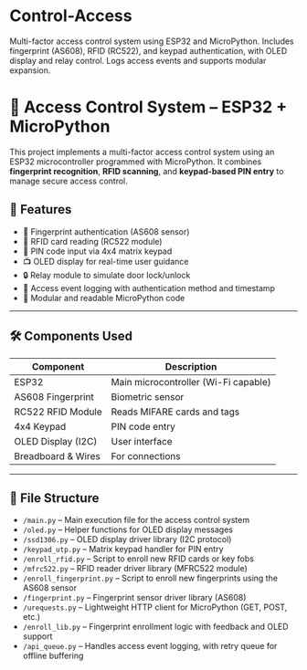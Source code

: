 # Control-Access
Multi-factor access control system using ESP32 and MicroPython. Includes fingerprint (AS608), RFID (RC522), and keypad authentication, with OLED display and relay control. Logs access events and supports modular expansion.

# 🔐 Access Control System – ESP32 + MicroPython

This project implements a multi-factor access control system using an ESP32 microcontroller programmed with MicroPython. It combines **fingerprint recognition**, **RFID scanning**, and **keypad-based PIN entry** to manage secure access control.

## 🚀 Features

- 🔎 Fingerprint authentication (AS608 sensor)
- 📶 RFID card reading (RC522 module)
- 🔢 PIN code input via 4x4 matrix keypad
- 📺 OLED display for real-time user guidance
- 🔒 Relay module to simulate door lock/unlock
- 📝 Access event logging with authentication method and timestamp
- 🧩 Modular and readable MicroPython code

---

## 🛠️ Components Used

| Component            | Description                         |
|----------------------|-------------------------------------|
| ESP32                | Main microcontroller (Wi-Fi capable)|
| AS608 Fingerprint    | Biometric sensor                    |
| RC522 RFID Module    | Reads MIFARE cards and tags         |
| 4x4 Keypad           | PIN code entry                      |
| OLED Display (I2C)   | User interface                      |
| Breadboard & Wires   | For connections                     |

---

## 📁 File Structure

- `/main.py`               – Main execution file for the access control system
- `/oled.py`               – Helper functions for OLED display messages
- `/ssd1306.py`            – OLED display driver library (I2C protocol)
- `/keypad_utp.py`         – Matrix keypad handler for PIN entry
- `/enroll_rfid.py`        – Script to enroll new RFID cards or key fobs
- `/mfrc522.py`            – RFID reader driver library (MFRC522 module)
- `/enroll_fingerprint.py` – Script to enroll new fingerprints using the AS608 sensor
- `/fingerprint.py`        – Fingerprint sensor driver library (AS608)
- `/urequests.py`          – Lightweight HTTP client for MicroPython (GET, POST, etc.)
- `/enroll_lib.py`         – Fingerprint enrollment logic with feedback and OLED support
- `/api_queue.py`          – Handles access event logging, with retry queue for offline buffering




